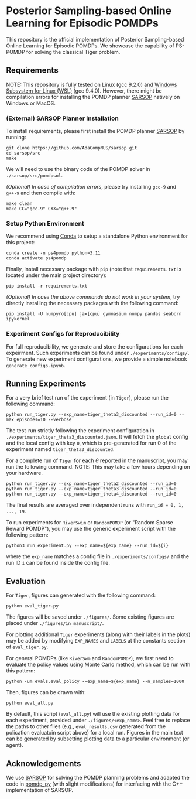 # Posterior Sampling-based Online Learning for Episodic POMDPs
This repository is the official implementation of Posterior Sampling-based Online Learning for Episodic POMDPs. We showcase the capability of PS-POMDP for solving the classical Tiger problem.


## Requirements
NOTE: This repository is fully tested on Linux (gcc 9.2.0) and [Windows Subsystem for Linux (WSL)](https://learn.microsoft.com/en-us/windows/wsl/install) (gcc 9.4.0). However, there might be compilation errors for installing the POMDP planner [SARSOP](https://github.com/AdaCompNUS/sarsop) natively on Windows or MacOS.

### (External) SARSOP Planner Installation
To install requirements, please first install the POMDP planner [SARSOP](https://github.com/AdaCompNUS/sarsop) by running:

```setup_sarsop
git clone https://github.com/AdaCompNUS/sarsop.git
cd sarsop/src
make
```
We will need to use the binary code of the POMDP solver in `./sarsop/src/pomdpsol`.

*(Optional) In case of compilation errors*, please try installing `gcc-9` and `g++-9` and then compile with:
```make_sarsop_gcc9
make clean
make CC="gcc-9" CXX="g++-9"
```

### Setup Python Environment
We recommend using [Conda](https://conda.io/projects/conda/en/latest/user-guide/install/index.html) to setup a standalone Python environment for this project: 
```conda
conda create -n ps4pomdp python=3.11
conda activate ps4pomdp
```

Finally, install necessary package with `pip` (note that `requirements.txt` is located under the main project directory):
```install_req
pip install -r requirements.txt
```

*(Optional) In case the above commands do not work in your system*, try directly installing the necessary packages with the following command: 
```direct_install
pip install -U numpyro[cpu] jax[cpu] gymnasium numpy pandas seaborn ipykernel  
```


### Experiment Configs for Reproducibility
For full reproducibility, we generate and store the configurations for each expeirment. Such experiments can be found under `./experiments/configs/`. To generate new experiment ocnfigurations, we provide a simple notebook `generate_configs.ipynb`.

## Running Experiments

For a very brief test run of the experiment (in `Tiger`), please run the following command:
```test_run
python run_tiger.py --exp_name=tiger_theta3_discounted --run_id=0 --max_episodes=10 --verbose
```

The test-run strictly following the experiment configuration in `./experiments/tiger_theta3_discounted.json`. It will fetch the `global` config and the local config with key `0`, which is pre-generated for run 0 of the experiment named `tiger_theta3_discounted`. 

For a complete run of `Tiger` for each $\theta$ reported in the manuscript, you may run the following command. NOTE: This may take a few hours depending on your hardware.
```run_tiger
python run_tiger.py --exp_name=tiger_theta2_discounted --run_id=0
python run_tiger.py --exp_name=tiger_theta3_discounted --run_id=0
python run_tiger.py --exp_name=tiger_theta4_discounted --run_id=0
```

The final results are averaged over independent runs with `run_id = 0, 1, ..., 19`.

To run experiments for `RiverSwim` or `RandomPOMDP` (or "Random Sparse Reward POMDP"), you may use the generic experiment script with the following pattern:
```run_experiments
python3 run_experiment.py --exp_name=${exp_name} --run_id=${i}
```
where the `exp_name` matches a config file in `./experiments/configs/` and the run ID `i` can be found inside the config file. 


## Evaluation
For `Tiger`, figures can generated with the following command:
```plot_tiger
python eval_tiger.py
```
The figures will be saved under `./figures/`. Some existing figures are placed under `./figures/in_manuscript/`. 

For plotting additional `Tiger` experiments (along with their labels in the plots) may be added by modifying `EXP_NAMES` and `LABELS` at the constants section of `eval_tiger.py`.

For general POMDPs (like `RiverSwm` and `RandomPOMDP`), we first need to evaluate the policy values using Monte Carlo method, which can be run with this pattern:
```eval_policy
python -um evals.eval_policy --exp_name=${exp_name} --n_samples=1000
```

Then, figures can be drawn with:
```eval_all
python eval_all.py
```
By default, this script (`eval_all.py`) will use the existing plotting data for each experiment, provided under `./figures/<exp_name>`. Feel free to replace the paths to other files (e.g., `eval_results.csv` generated from the polication evaluatoin script above) for a local run. Figures in the main text can be generated by subsetting plotting data to a particular environment (or agent).

## Acknowledgements
We use [SARSOP](https://github.com/AdaCompNUS/sarsop) for solving the POMDP planning problems and adapted the code in [pomdp_py](https://github.com/h2r/pomdp-py) (with slight modifications) for interfacing with the C++ implementation of SARSOP. 
